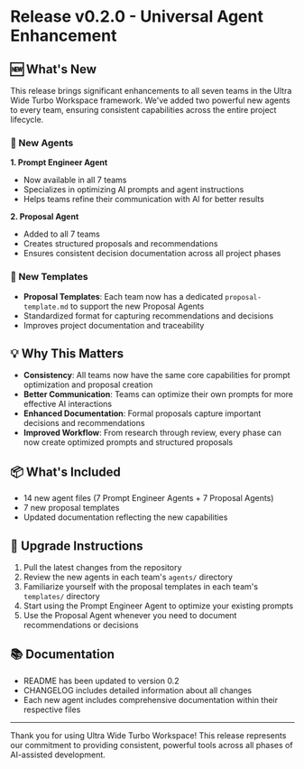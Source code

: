 # Release v0.2.0 - Universal Agent Enhancement

## 🆕 What's New

This release brings significant enhancements to all seven teams in the Ultra Wide Turbo Workspace framework. We've added two powerful new agents to every team, ensuring consistent capabilities across the entire project lifecycle.

### 🤖 New Agents

**1. Prompt Engineer Agent** 
- Now available in all 7 teams
- Specializes in optimizing AI prompts and agent instructions
- Helps teams refine their communication with AI for better results

**2. Proposal Agent**
- Added to all 7 teams 
- Creates structured proposals and recommendations
- Ensures consistent decision documentation across all project phases

### 📝 New Templates

- **Proposal Templates**: Each team now has a dedicated `proposal-template.md` to support the new Proposal Agents
- Standardized format for capturing recommendations and decisions
- Improves project documentation and traceability

## 💡 Why This Matters

- **Consistency**: All teams now have the same core capabilities for prompt optimization and proposal creation
- **Better Communication**: Teams can optimize their own prompts for more effective AI interactions
- **Enhanced Documentation**: Formal proposals capture important decisions and recommendations
- **Improved Workflow**: From research through review, every phase can now create optimized prompts and structured proposals

## 📦 What's Included

- 14 new agent files (7 Prompt Engineer Agents + 7 Proposal Agents)
- 7 new proposal templates
- Updated documentation reflecting the new capabilities

## 🚀 Upgrade Instructions

1. Pull the latest changes from the repository
2. Review the new agents in each team's `agents/` directory
3. Familiarize yourself with the proposal templates in each team's `templates/` directory
4. Start using the Prompt Engineer Agent to optimize your existing prompts
5. Use the Proposal Agent whenever you need to document recommendations or decisions

## 📚 Documentation

- README has been updated to version 0.2
- CHANGELOG includes detailed information about all changes
- Each new agent includes comprehensive documentation within their respective files

---

Thank you for using Ultra Wide Turbo Workspace! This release represents our commitment to providing consistent, powerful tools across all phases of AI-assisted development.
